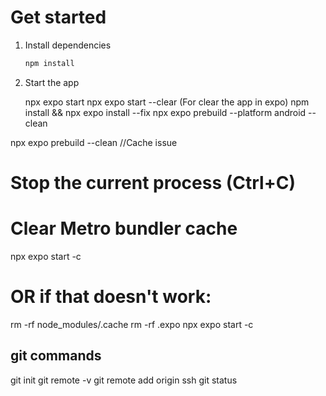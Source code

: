 # Get started

1. Install dependencies

   ```bash
   npm install
   ```

2. Start the app

   npx expo start
   npx expo start --clear (For clear the app in expo)
npm install && npx expo install --fix
npx expo prebuild --platform android --clean

npx expo prebuild --clean
//Cache issue 

# Stop the current process (Ctrl+C)

# Clear Metro bundler cache
npx expo start -c

# OR if that doesn't work:
rm -rf node_modules/.cache
rm -rf .expo
npx expo start -c

## git commands
git init
git remote -v
git remote add origin ssh
git status